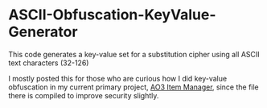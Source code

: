 # ASCII-Obfuscation-KeyValue-Generator
This code generates a key-value set for a substitution cipher using all ASCII text characters (32-126)

I mostly posted this for those who are curious how I did key-value obfuscation in my current primary project, <a href="https://github.com/LordGiacomoS/AO3-Item-Manager">AO3 Item Manager</a>, since the file there is compiled to improve security slightly.